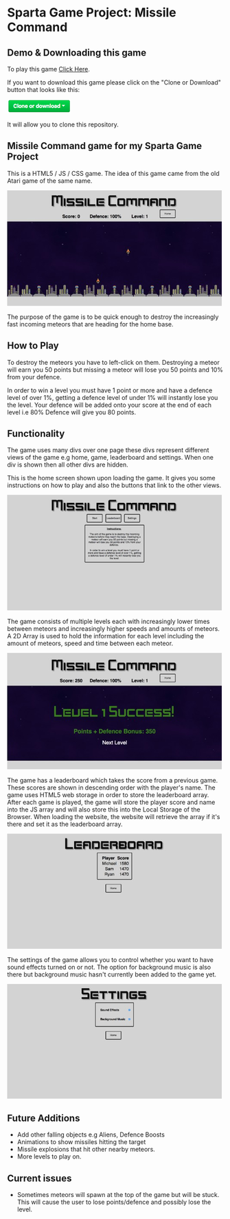 # Sparta Game Project: Missile Command

## Demo & Downloading this game
To play this game [Click Here](https://wmichael.github.io/missile-command-sparta-game/).

If you want to download this game please click on the "Clone or Download" button that looks like this:

![Game Screenshot](images/screenshots/clone.png)

It will allow you to clone this repository.


## Missile Command game for my Sparta Game Project
This is a HTML5 / JS / CSS game. The idea of this game came from the old Atari game of the same name.

![Game Screenshot](images/screenshots/game.jpg)

The purpose of the game is to be quick enough to destroy the increasingly fast incoming meteors that are heading for the home base.

## How to Play
To destroy the meteors you have to left-click on them. Destroying a meteor will earn you 50 points but missing a meteor will lose you 50 points and 10% from your defence.

In order to win a level you must have 1 point or more and have a defence level of over 1%, getting a defence level of under 1% will instantly lose you the level. Your defence will be added onto your score at the end of each level i.e 80% Defence will give you 80 points.

## Functionality
The game uses many divs over one page these divs represent different views of the game e.g home, game, leaderboard and settings. When one div is shown then all other divs are hidden.

This is the home screen shown upon loading the game. It gives you some instructions on how to play and also the buttons that link to the other views.

![Home Screenshot](images/screenshots/home.jpg)

The game consists of multiple levels each with increasingly lower times between meteors and increasingly higher speeds and amounts of meteors. A 2D Array is used to hold the information for each level including the amount of meteors, speed and time between each meteor.

![End of Level Screenshot](images/screenshots/endOfLevel.jpg)

The game has a leaderboard which takes the score from a previous game. These scores are shown in descending order with the player's name. The game uses HTML5 web storage in order to store the leaderboard array. After each game is played, the game will store the player score and name into the JS array and will also store this into the Local Storage of the Browser. When loading the website, the website will retrieve the array if it's there and set it as the leaderboard array.

![Leaderboard Screenshot](images/screenshots/leaderboard.jpg)

The settings of the game allows you to control whether you want to have sound effects turned on or not. The option for background music is also there but background music hasn't currently been added to the game yet.

![Settings Screenshot](images/screenshots/settings.jpg)


## Future Additions
- Add other falling objects e.g Aliens, Defence Boosts
- Animations to show missiles hitting the target
- Missile explosions that hit other nearby meteors.
- More levels to play on.


## Current issues
- Sometimes meteors will spawn at the top of the game but will be stuck. This will cause the user to lose points/defence and possibly lose the level.
